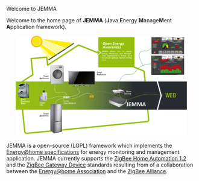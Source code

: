 Welcome to JEMMA
<!-- Remember: the first line always goes with the title-->
<!-- Please use h3 headers (###) inside these files -->

Welcome to the home page of **JEMMA** (**J**ava **E**nergy **M**anage**M**ent **A**pplication framework).

<!--![](images/jemma-arch.png)-->

<img style="margin-left:5%; margin-right:5%;" width="90%" src="images/jemma-arch-lowres.png">

JEMMA is a open-source (LGPL) framework which implements the [Energy@home specifications](http://www.energy-home.it/Documents/Technical%20Specifications/E@H_specification_ver0.95.pdf) for energy monitoring and management application. JEMMA currently supports the [ZigBee Home Automation 1.2](http://www.zigbee.org/Standards/ZigBeeHomeAutomation/Overview.aspx) and the [ZigBee Gateway Device](http://www.zigbee.org/Standards/ZigbeeTelecomServices/Features.aspx) standards resulting from of a collaboration between the [Energy@home Association](http://www.energy-home.it/) and the [ZigBee Alliance](http://www.zigbee.org/).



<!--(e.g. smart Plugs, Smart appliances, energy storages, energy sources, etc.)-->






